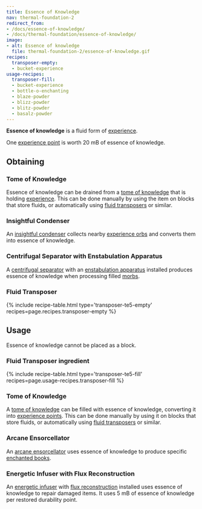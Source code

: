 ```yaml
---
title: Essence of Knowledge
nav: thermal-foundation-2
redirect_from:
- /docs/essence-of-knowledge/
- /docs/thermal-foundation/essence-of-knowledge/
image:
- alt: Essence of knowledge
  file: thermal-foundation-2/essence-of-knowledge.gif
recipes:
  transposer-empty:
  - bucket-experience
usage-recipes:
  transposer-fill:
  - bucket-experience
  - bottle-o-enchanting
  - blaze-powder
  - blizz-powder
  - blitz-powder
  - basalz-powder
---
```


**Essence of knowledge** is a fluid form of
[experience](https://minecraft.gamepedia.com/Experience).

One [experience point](https://minecraft.gamepedia.com/Experience) is worth 20
mB of essence of knowledge.


Obtaining
---------

### Tome of Knowledge
Essence of knowledge can be drained from a [tome of
knowledge](/docs/thermal-foundation-2/tome-of-knowledge/) that is holding
[experience](https://minecraft.gamepedia.com/Experience). This can be done
manually by using the item on blocks that store fluids, or automatically using
[fluid transposers](/docs/thermal-expansion-5/fluid-transposer/) or similar.

### Insightful Condenser
An [insightful condenser](/docs/thermal-expansion-5/insightful-condenser/) collects nearby
[experience orbs](https://minecraft.gamepedia.com/Experience) and converts them
into essence of knowledge.

### Centrifugal Separator with Enstabulation Apparatus
A [centrifugal separator](/docs/thermal-expansion-5/centrifugal-separator/) with an [enstabulation
apparatus](/docs/thermal-expansion-5/augment-enstabulation-apparatus/) installed produces essence of
knowledge when processing filled [morbs](/docs/thermal-expansion-5/morb/).

### Fluid Transposer
{% include recipe-table.html type='transposer-te5-empty' recipes=page.recipes.transposer-empty %}


Usage
-----

Essence of knowledge cannot be placed as a block.

### Fluid Transposer ingredient
{% include recipe-table.html type='transposer-te5-fill' recipes=page.usage-recipes.transposer-fill %}

### Tome of Knowledge
A [tome of knowledge](/docs/thermal-foundation-2/tome-of-knowledge/) can be filled with essence of
knowledge, converting it into [experience
points](https://minecraft.gamepedia.com/Experience). This can be done manually
by using it on blocks that store fluids, or automatically using [fluid
transposers](/docs/thermal-expansion-5/fluid-transposer/) or similar.

### Arcane Ensorcellator
An [arcane ensorcellator](/docs/thermal-expansion-5/arcane-ensorcellator/) uses essence of knowledge
to produce specific [enchanted
books](https://minecraft.gamepedia.com/Enchanted_Book).

### Energetic Infuser with Flux Reconstruction
An [energetic infuser](/docs/thermal-expansion-5/energetic-infuser/) with [flux
reconstruction](/docs/thermal-expansion-5/augment-flux-reconstruction/) installed uses essence of
knowledge to repair damaged items. It uses 5 mB of essence of knowledge per
restored durability point.
